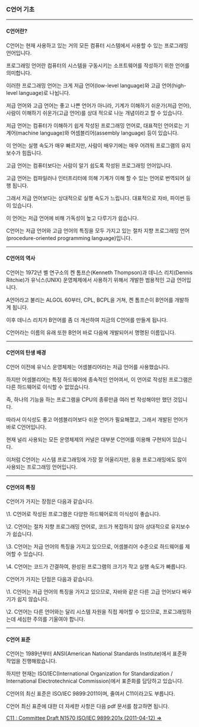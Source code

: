 ### C언어 기초

------

#### C언어란?

C언어는 현재 사용하고 있는 거의 모든 컴퓨터 시스템에서 사용할 수 있는 프로그래밍 언어입니다.

 

프로그래밍 언어란 컴퓨터의 시스템을 구동시키는 소프트웨어를 작성하기 위한 언어를 의미합니다.

이러한 프로그래밍 언어는 크게 저급 언어(low-level language)와 고급 언어(high-level language)로 나뉩니다.

 

저급 언어와 고급 언어는 좋고 나쁜 언어가 아니라, 기계가 이해하기 쉬운가(저급 언어), 사람이 이해하기 쉬운가(고급 언어)를 상대 적으로 나눈 개념이라고 할 수 있습니다.

 

저급 언어는 컴퓨터가 이해하기 쉽게 작성된 프로그래밍 언어로, 대표적인 언어로는 기계어(machine language)와 어셈블리어(assembly language) 등이 있습니다.

이 언어는 실행 속도가 매우 빠르지만, 사람이 배우기에는 매우 어려워 프로그램의 유지보수가 힘듭니다.

 

고급 언어는 컴퓨터보다는 사람이 알기 쉽도록 작성된 프로그래밍 언어입니다.

고급 언어는 컴파일러나 인터프리터에 의해 기계가 이해 할 수 있는 언어로 번역되어 실행 됩니다.

그래서 저급 언어보다는 상대적으로 실행 속도가 느립니다. 대표적으로 자바, 파이썬 등이 있습니다.

이 언어는 저급 언어에 비해 가독성이 높고 다루기가 쉽습니다. 

 

C언어는 저급 언어와 고급 언어의 특징을 모두 가지고 있는 절차 지향 프로그래밍 언어(procedure-oriented programming language)입니다.

------

#### C언어의 역사

C언어는 1972년 벨 연구소의 켄 톰프슨(Kenneth Thompson)과 데니스 리치(Dennis Ritchie)가 유닉스(UNIX) 운영체제에서 사용하기 위해서 개발한 범용적인 고급 언어입니다.

A언어라고 불리는 ALGOL 60부터, CPL, BCPL을 거쳐, 켄 톰프슨이 B언어를 개발하게 됩니다.

이후 데니스 리치가 B언어를 좀 더 개선하여 지금의 C언어를 만들게 됩니다.

C언어라는 이름의 유래 또한 B언어 바로 다음에 개발되어서 명명된 이름입니다.

------

#### C언어의 탄생 배경

C언어 이전에 유닉스 운영체제는 어셈블리어라는 저급 언어를 사용했습니다.

하지만 어셈블리어는 특정 하드웨어에 종속적인 언어여서, 이 언어로 작성된 프로그램은 다른 하드웨어로 이식할 수 없었습니다.

즉, 하나의 기능을 하는 프로그램을 CPU의 종류만큼 여러 번 작성해야만 했던 것입니다.

따라서 이식성도 좋고 어셈블리어보다 쉬운 언어가 필요해졌고, 그래서 개발된 언어가 바로 C언어입니다.

 

현재 널리 사용되는 모든 운영체제의 커널은 대부분 C언어를 이용해 구현되어 있습니다.

이처럼 C언어는 시스템 프로그래밍에 가장 잘 어울리지만, 응용 프로그래밍에도 많이 사용되는 프로그래밍 언어입니다.

------

#### C언어의 특징

C언어가 가지는 장점은 다음과 같습니다.

 

\1. C언어로 작성된 프로그램은 다양한 하드웨어로의 이식성이 좋습니다.

\2. C언어는 절차 지향 프로그래밍 언어로, 코드가 복잡하지 않아 상대적으로 유지보수가 쉽습니다.

\3. C언어는 저급 언어의 특징을 가지고 있으므로, 어셈블리어 수준으로 하드웨어를 제어할 수 있습니다.

\4. C언어는 코드가 간결하여, 완성된 프로그램의 크기가 작고 실행 속도가 빠릅니다.

 

C언어가 가지는 단점은 다음과 같습니다.

 

\1. C언어는 저급 언어의 특징을 가지고 있으므로, 자바와 같은 다른 고급 언어보다 배우기가 쉽지 않습니다.

\2. C언어는 다른 언어와는 달리 시스템 자원을 직접 제어할 수 있으므로, 프로그래밍하는데 세심한 주의를 기울여야 합니다.

------

#### C언어 표준

C언어는 1989년부터 ANSI(American National Standards Institute)에서 표준화 작업을 진행해왔습니다.

하지만 현재는 ISO/IEC(International Organization for Standardization / International Electrotechnical Commission)에서 표준화를 담당하고 있습니다.

C언어의 최신 표준은 ISO/IEC 9899:2011이며, 줄여서 C11이라고도 부릅니다.

 

C언어 최신 표준에 대한 더 자세한 사항은 다음 pdf 문서를 참고하면 됩니다.

 

[C11 : Committee Draft N1570 ISO/IEC 9899:201x (2011-04-12) =>](http://www.open-std.org/jtc1/sc22/wg14/www/docs/n1570.pdf)